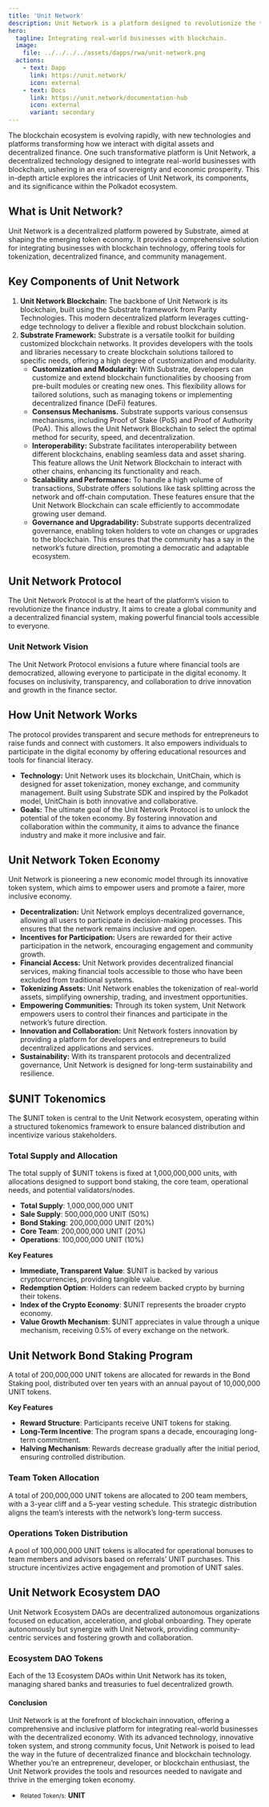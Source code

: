 ```yaml
---
title: 'Unit Network'
description: Unit Network is a platform designed to revolutionize the token economy by integrating real-world businesses with blockchain.
hero:
  tagline: Integrating real-world businesses with blockchain.
  image: 
    file: ../../../../assets/dapps/rwa/unit-network.png
  actions:
    - text: Dapp
      link: https://unit.network/
      icon: external
    - text: Docs
      link: https://unit.network/documentation-hub
      icon: external
      variant: secondary
---
```


The blockchain ecosystem is evolving rapidly, with new technologies and platforms transforming how we interact with digital assets and decentralized finance. One such transformative platform is Unit Network, a decentralized technology designed to integrate real-world businesses with blockchain, ushering in an era of sovereignty and economic prosperity. This in-depth article explores the intricacies of Unit Network, its components, and its significance within the Polkadot ecosystem.

## What is Unit Network?
Unit Network is a decentralized platform powered by Substrate, aimed at shaping the emerging token economy. It provides a comprehensive solution for integrating businesses with blockchain technology, offering tools for tokenization, decentralized finance, and community management.

## Key Components of Unit Network

1. **Unit Network Blockchain:** The backbone of Unit Network is its blockchain, built using the Substrate framework from Parity Technologies. This modern decentralized platform leverages cutting-edge technology to deliver a flexible and robust blockchain solution.
2. **Substrate Framework:** Substrate is a versatile toolkit for building customized blockchain networks. It provides developers with the tools and libraries necessary to create blockchain solutions tailored to specific needs, offering a high degree of customization and modularity.
    - **Customization and Modularity:** With Substrate, developers can customize and extend blockchain functionalities by choosing from pre-built modules or creating new ones. This flexibility allows for tailored solutions, such as managing tokens or implementing decentralized finance (DeFi) features.
    - **Consensus Mechanisms.** Substrate supports various consensus mechanisms, including Proof of Stake (PoS) and Proof of Authority (PoA). This allows the Unit Network Blockchain to select the optimal method for security, speed, and decentralization.
    - **Interoperability:** Substrate facilitates interoperability between different blockchains, enabling seamless data and asset sharing. This feature allows the Unit Network Blockchain to interact with other chains, enhancing its functionality and reach.
    - **Scalability and Performance:** To handle a high volume of transactions, Substrate offers solutions like task splitting across the network and off-chain computation. These features ensure that the Unit Network Blockchain can scale efficiently to accommodate growing user demand.
    - **Governance and Upgradability:** Substrate supports decentralized governance, enabling token holders to vote on changes or upgrades to the blockchain. This ensures that the community has a say in the network’s future direction, promoting a democratic and adaptable ecosystem.

## Unit Network Protocol
The Unit Network Protocol is at the heart of the platform’s vision to revolutionize the finance industry. It aims to create a global community and a decentralized financial system, making powerful financial tools accessible to everyone.

### **Unit Network Vision**
The Unit Network Protocol envisions a future where financial tools are democratized, allowing everyone to participate in the digital economy. It focuses on inclusivity, transparency, and collaboration to drive innovation and growth in the finance sector.

## How Unit Network Works
The protocol provides transparent and secure methods for entrepreneurs to raise funds and connect with customers. It also empowers individuals to participate in the digital economy by offering educational resources and tools for financial literacy.
- **Technology:** Unit Network uses its blockchain, UnitChain, which is designed for asset tokenization, money exchange, and community management. Built using Substrate SDK and inspired by the Polkadot model, UnitChain is both innovative and collaborative.
- **Goals:** The ultimate goal of the Unit Network Protocol is to unlock the potential of the token economy. By fostering innovation and collaboration within the community, it aims to advance the finance industry and make it more inclusive and fair.

## Unit Network Token Economy
Unit Network is pioneering a new economic model through its innovative token system, which aims to empower users and promote a fairer, more inclusive economy.
- **Decentralization:** Unit Network employs decentralized governance, allowing all users to participate in decision-making processes. This ensures that the network remains inclusive and open.
- **Incentives for Participation:** Users are rewarded for their active participation in the network, encouraging engagement and community growth.
- **Financial Access:** Unit Network provides decentralized financial services, making financial tools accessible to those who have been excluded from traditional systems.
- **Tokenizing Assets:** Unit Network enables the tokenization of real-world assets, simplifying ownership, trading, and investment opportunities.
- **Empowering Communities:** Through its token system, Unit Network empowers users to control their finances and participate in the network’s future direction.
- **Innovation and Collaboration:** Unit Network fosters innovation by providing a platform for developers and entrepreneurs to build decentralized applications and services.
- **Sustainability:** With its transparent protocols and decentralized governance, Unit Network is designed for long-term sustainability and resilience.

## $UNIT Tokenomics
The $UNIT token is central to the Unit Network ecosystem, operating within a structured tokenomics framework to ensure balanced distribution and incentivize various stakeholders.

### **Total Supply and Allocation**
The total supply of $UNIT tokens is fixed at 1,000,000,000 units, with allocations designed to support bond staking, the core team, operational needs, and potential validators/nodes.

- **Total Supply**: 1,000,000,000 UNIT
- **Sale Supply**: 500,000,000 UNIT (50%)
- **Bond Staking**: 200,000,000 UNIT (20%)
- **Core Team**: 200,000,000 UNIT (20%)
- **Operations**: 100,000,000 UNIT (10%)

**Key Features**
- **Immediate, Transparent Value**: $UNIT is backed by various cryptocurrencies, providing tangible value.
- **Redemption Option**: Holders can redeem backed crypto by burning their tokens.
- **Index of the Crypto Economy**: $UNIT represents the broader crypto economy.
- **Value Growth Mechanism**: $UNIT appreciates in value through a unique mechanism, receiving 0.5% of every exchange on the network.

## Unit Network Bond Staking Program
A total of 200,000,000 UNIT tokens are allocated for rewards in the Bond Staking pool, distributed over ten years with an annual payout of 10,000,000 UNIT tokens.

**Key Features**
- **Reward Structure**: Participants receive UNIT tokens for staking.
- **Long-Term Incentive**: The program spans a decade, encouraging long-term commitment.
- **Halving Mechanism**: Rewards decrease gradually after the initial period, ensuring controlled distribution.

### Team Token Allocation
A total of 200,000,000 UNIT tokens are allocated to 200 team members, with a 3-year cliff and a 5-year vesting schedule. This strategic distribution aligns the team’s interests with the network’s long-term success.

### Operations Token Distribution
A pool of 100,000,000 UNIT tokens is allocated for operational bonuses to team members and advisors based on referrals’ UNIT purchases. This structure incentivizes active engagement and promotion of UNIT sales.

## Unit Network Ecosystem DAO
Unit Network Ecosystem DAOs are decentralized autonomous organizations focused on education, acceleration, and global onboarding. They operate autonomously but synergize with Unit Network, providing community-centric services and fostering growth and collaboration.

### **Ecosystem DAO Tokens**
Each of the 13 Ecosystem DAOs within Unit Network has its token, managing shared banks and treasuries to fuel decentralized growth.

#### Conclusion
Unit Network is at the forefront of blockchain innovation, offering a comprehensive and inclusive platform for integrating real-world businesses with the decentralized economy. With its advanced technology, innovative token system, and strong community focus, Unit Network is poised to lead the way in the future of decentralized finance and blockchain technology. Whether you’re an entrepreneur, developer, or blockchain enthusiast, the Unit Network provides the tools and resources needed to navigate and thrive in the emerging token economy.

- <small>Related Token/s:</small> **UNIT**

